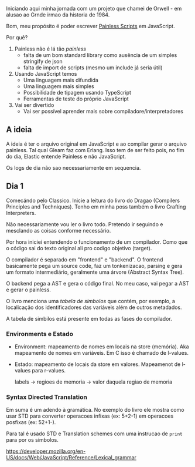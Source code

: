 Iniciando aqui minha jornada com um projeto que chamei de Orwell - em alusao ao Grnde irmao da historia de 1984.

Bom, meu propósito é poder escrever [Painless Scripts](https://www.elastic.co/guide/en/elasticsearch/painless/current/painless-lang-spec.html) em JavaScript.

Por quê?

1. Painless não é lá tão _painless_ 
    - falta de um bom standard library como ausência de um simples stringify de json
    - falta de import de scripts (mesmo um include já seria útil)
2. Usando JavaScript temos
    - Uma linguagem mais difundida
    - Uma linguagem mais simples
    - Possibilidade de tipagem usando TypeScript
    - Ferramentas de teste do próprio JavaScript
3. Vai ser divertido
    - Vai ser possível aprender mais sobre compiladore/interpretadores


## A ideia

A ideia é ter o arquivo original em JavaScript e ao compilar gerar o arquivo painless. Tal qual Gleam faz com Erlang.
Isso tem de ser feito pois, no fim do dia, Elastic entende Painless e não JavaScript.

Os logs de dia não sao necessariamente em sequencia.

## Dia 1

Comecándo pelo Classico. Inicie a leitura do livro do Dragao (Compilers Principles and Techniques). Tenho em minha poss
também o livro Crafting Interpreters.

Não necessariamente vou ler o livro todo. Pretendo ir seguindo e mesclando as coisas conforme necessário.

Por hora iniciei entendendo o funcionamento de um compilador. Como que o código sai do texto original ali pro codigo
objetivo (target).

O compilador é separado em "frontend" e "backend". O frontend basicamente pega um source code, faz um tonkenizacao,
parsing e gera um formato intermediário, geralmente uma árvore (Abstract Syntax Tree).

O backend pega a AST e gera o código final. No meu caso, vai pegar a AST e gerar o painless.

O livro menciona uma _tabela de simbolos_  que contém, por exemplo, a localicação dos identificadores das variáveis além
de outros metadados.

A tabela de simbilos está presente em todas as fases do compilador.

### Environments e Estado

- Environment: mapeamento de nomes em locais na store (memória). Aka mapeamento de nomes em variáveis. Em C isso
    é chamado de l-values.
- Estado: mapeamento de locais da store em valores. Mapeamenot de l-values para r-values.

    labels -> regioes de memoria -> valor daquela regiao de memoria

### Syntax Directed Translation

Em suma é um adendo à gramática. No exemplo do livro ele mostra como usar STD para converter operacoes infixas (ex:
5+2-1) em operacoes posfixas (ex: 52+1-).

Para tal é usado STD e Translation schemes com uma instrucao de `print` para por os símbolos.


https://developer.mozilla.org/en-US/docs/Web/JavaScript/Reference/Lexical_grammar
